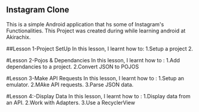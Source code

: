 Instagram Clone
--------------------
This is a simple Android application that hs some of Instagram's Functionalities.
This Project was created during while learning android at Akirachix.

##Lesson 1-Project SetUp
In this lesson, I learnt how to:
1.Setup a project
2.

#Lesson 2-Pojos & Dependancies
In this lesson, I learnt how to :
1.Add dependancies to a project.
2.Convert JSON to POJOS

#Lesson 3-Make API Requests
In this lesson, I learnt how to :
1.Setup an emulator.
2.MAke API requests.
3.Parse JSON data.

#Lesson 4:-Display Data
In this lesson, I learnt how to :
1.Display data from an API.
2.Work with Adapters.
3.Use a RecyclerView
